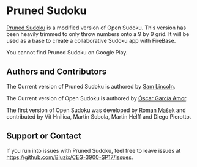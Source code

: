 # Pruned Sudoku
[Pruned Sudoku](https://github.com/Bluzix/CEG-3900-SP17) is a modified version of Open Sudoku.  This version has been heavily trimmed to only throw numbers onto a 9 by 9 grid.  It will be used as a base to create a collaborative Sudoku app with FireBase.

You cannot find Pruned Sudoku on Google Play.

## Authors and Contributors
The Current version of Pruned Sudoku is authored by [Sam Lincoln](https://github.com/Bluzix).

The Current version of Open Sudoku is authored by [Óscar García Amor](http://ogarcia.me).

The first version of Open Sudoku was developed by [Roman Mašek](https://github.com/romario333) and contributed by Vit Hnilica, Martin Sobola, Martin Helff and Diego Pierotto.

## Support or Contact
If you run into issues with Pruned Sudoku, feel free to leave issues at https://github.com/Bluzix/CEG-3900-SP17/issues.
